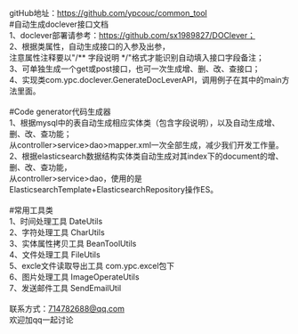 gitHub地址：https://github.com/ypcouc/common_tool <br>
#自动生成doclever接口文档<br>
1、doclever部署请参考：https://github.com/sx1989827/DOClever；<br>
2、根据类属性，自动生成接口的入参及出参，<br>
注意属性注释要以"/** 字段说明 */"格式才能识别自动填入接口字段备注；<br>
3、可单独生成一个get或post接口，也可一次生成增、删、改、查接口；<br>
4、实现类com.ypc.doclever.GenerateDocLeverAPI，调用例子在其中的main方法里面。<br>
<br>
#Code generator代码生成器<br>
1、根据mysql中的表自动生成相应实体类（包含字段说明），以及自动生成增、删、改、查功能；<br>
从controller>service>dao>mapper.xml一次全部生成，减少我们开发工作量。<br>
2、根据elasticsearch数据结构实体类自动生成对其index下的document的增、删、改、查功能，<br>
从controller>service>dao，使用的是ElasticsearchTemplate+ElasticsearchRepository操作ES。<br>
<br>
#常用工具类<br>
1、时间处理工具 DateUtils<br>
2、字符处理工具 CharUtils<br>
3、实体属性拷贝工具 BeanToolUtils<br>
4、文件处理工具 FileUtils<br>
5、excle文件读取导出工具 com.ypc.excel包下<br>
6、图片处理工具 ImageOperateUtils<br>
7、发送邮件工具 SendEmailUtil<br>
<br>
联系方式：714782688@qq.com<br>
欢迎加qq一起讨论

